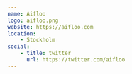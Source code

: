 ```yaml
---
name: Aifloo
logo: aifloo.png
website: https://aifloo.com
location:
    - Stockholm
social:
    - title: twitter
      url: https://twitter.com/aifloo
---
```

